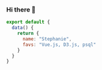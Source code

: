 ### Hi there 👋

```javascript
export default {
  data() {
    return {
      name: "Stephanie",
      favs: "Vue.js, D3.js, psql"
    }
  }
}
```
